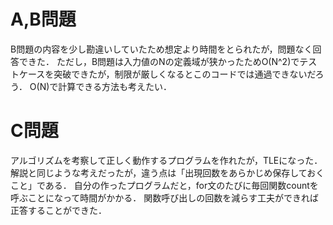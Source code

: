 # A,B問題
B問題の内容を少し勘違いしていたため想定より時間をとられたが，問題なく回答できた．
ただし，B問題は入力値のNの定義域が狭かったためO(N^2)でテストケースを突破できたが，制限が厳しくなるとこのコードでは通過できないだろう．
O(N)で計算できる方法も考えたい．

# C問題
アルゴリズムを考察して正しく動作するプログラムを作れたが，TLEになった．
解説と同じような考えだったが，違う点は「出現回数をあらかじめ保存しておくこと」である．
自分の作ったプログラムだと，for文のたびに毎回関数countを呼ぶことになって時間がかかる．
関数呼び出しの回数を減らす工夫ができれば正答することができた．